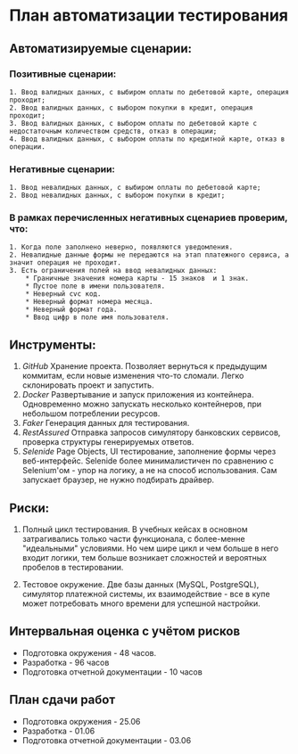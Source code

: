 # План автоматизации тестирования
## Автоматизируемые сценарии: 
### Позитивные сценарии:
    1. Ввод валидных данных, с выбиром оплаты по дебетовой карте, операция проходит; 
    2. Ввод валидных данных, с выбором покупки в кредит, операция проходит; 
    3. Ввод валидных данных, с выбором оплаты по дебетовой карте с недостаточным количеством средств, отказ в операции; 
    4. Ввод валидных данных, с выбором оплаты по кредитной карте, отказ в операции.
    
### Негативные сценарии: 
    1. Ввод невалидных данных, с выбиром оплаты по дебетовой карте;
    2. Ввод невалидных данных, с выбором покупки в кредит; 
    
### В рамках перечисленных негативных сценариев проверим, что:
    1. Когда поле заполнено неверно, появляются уведомления.
    2. Невалидные данные формы не передаются на этап платежного сервиса, а значит операция не проходит.
    3. Есть ограничения полей на ввод невалидных данных: 
        * Граничные значения номера карты - 15 знаков  и 1 знак.
        * Пустое поле в имени пользователя.
        * Неверный cvc код.
        * Неверный формат номера месяца.
        * Неверный формат года.
        * Ввод цифр в поле имя пользователя.
        
## Инструменты: 
1. *GitHub*
Хранение проекта. Позволяет вернуться к предыдущим коммитам, если новые изменения что-то сломали. Легко склонировать проект и запустить.
1. *Docker*
Развертывание и запуск приложения из контейнера. Одновременно можно запускать несколько контейнеров, при небольшом потреблении ресурсов.
1. *Faker*
Генерация данных для тестирования. 
1. *RestAssured*
Отправка запросов симулятору банковских сервисов, проверка структуры генерируемых ответов. 
1. *Selenide*
Page Objects, UI тестирование, заполнение формы через веб-интерфейс. Selenide более минималистичен по сравнению с Selenium'ом - упор на логику, а не на способ использования. Сам запускает браузер, не нужно подбирать драйвер. 

## Риски: 
1. Полный цикл тестирования. 
В учебных кейсах в основном затрагивались только части функционала, с более-менне "идеальными" условиями. Но чем шире цикл и чем больше в него входит логики, тем больше возникает сложностей и вероятных пробелов в тестировании.

1. Тестовое окружение.
Две базы данных (MySQL, PostgreSQL), симулятор платежной системы, их взаимодействие - все в купе может потребовать много времени для успешной настройки.
  
## Интервальная оценка с учётом рисков
   * Подготовка окружения - 48 часов. 
   * Разработка - 96 часов
   * Подготовка отчетной документации -  10 часов 
  
## План сдачи работ
   * Подготовка окружения - 25.06  
   * Разработка - 01.06
   * Подготовка отчетной документации - 03.06